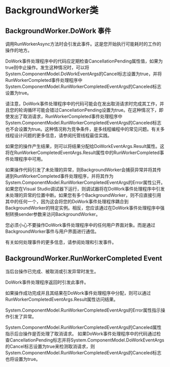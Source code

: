 ﻿# BackgroundWorker类

## BackgroundWorker.DoWork 事件

调用RunWorkerAsync方法时会引发此事件。这是您开始执行可能耗时的工作的操作的地方。

DoWork事件处理程序中的代码应定期检查CancellationPending属性值，如果为true则中止操作。发生这种情况时，可以将System.ComponentModel.DoWorkEventArgs的Cancel标志设置为true，并将RunWorkerCompleted事件处理程序中System.ComponentModel.RunWorkerCompletedEventArgs的Canceled标志设置为true。


请注意，DoWork事件处理程序中的代码可能会在发出取消请求时完成其工作，并且您的轮询循环可能会错过CancellationPending设置为true。在这种情况下，即使发出了取消请求，RunWorkerCompleted事件处理程序中System.ComponentModel.RunWorkerCompletedEventArgs的Canceled标志也不会设置为true。这种情况称为竞争条件，是多线程编程中的常见问题。有关多线程设计问题的更多信息，请参阅托管线程最佳实践。

如果您的操作产生结果，则可以将结果分配给DoWorkEventArgs.Result属性。这将在RunWorkerCompletedEventArgs.Result属性中的RunWorkerCompleted事件处理程序中可用。

如果操作代码引发了未处理的异常，则BackgroundWorker会捕获异常并将其传递到RunWorkerCompleted事件处理程序，并将其作为System.ComponentModel.RunWorkerCompletedEventArgs的Error属性公开。如果您在Visual Studio调试器下运行，则调试器将在DoWork事件处理程序中引发未处理的异常的位置中断。如果您有多个BackgroundWorker，则不应直接引用其中的任何一个，因为这会将您的DoWork事件处理程序耦合到BackgroundWorker的特定实例。相反，您应该通过在DoWork事件处理程序中强制转换sender参数来访问BackgroundWorker。

您必须小心不要操作DoWork事件处理程序中的任何用户界面对象。而是通过BackgroundWorker事件与用户界面进行通信。

有关如何处理事件的更多信息，请参阅处理和引发事件。

## BackgroundWorker.RunWorkerCompleted Event 
当后台操作已完成、被取消或引发异常时发生。

DoWork事件处理程序返回时引发此事件。

如果操作成功完成并且其结果在DoWork事件处理程序中分配，则可以通过RunWorkerCompletedEventArgs.Result属性访问结果。

System.ComponentModel.RunWorkerCompletedEventArgs的Error属性指示操作引发了异常。

System.ComponentModel.RunWorkerCompletedEventArgs的Canceled属性指示后台操作是否处理了取消请求。 如果DoWork事件处理程序中的代码通过检查CancellationPending标志并将System.ComponentModel.DoWorkEventArgs的Cancel标志设置为true来检测取消请求，则System.ComponentModel.RunWorkerCompletedEventArgs的Canceled标志也将设置为true。